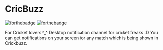 # CricBuzz
[![forthebadge](https://forthebadge.com/images/badges/built-with-love.svg)](https://forthebadge.com) [![forthebadge](https://forthebadge.com/images/badges/made-with-python.svg)](https://forthebadge.com)

For Cricket lovers ^_^
Desktop notification channel for cricket freaks :D
You can get notifications on your screen for any match which is being shown in Crickbuzz.
